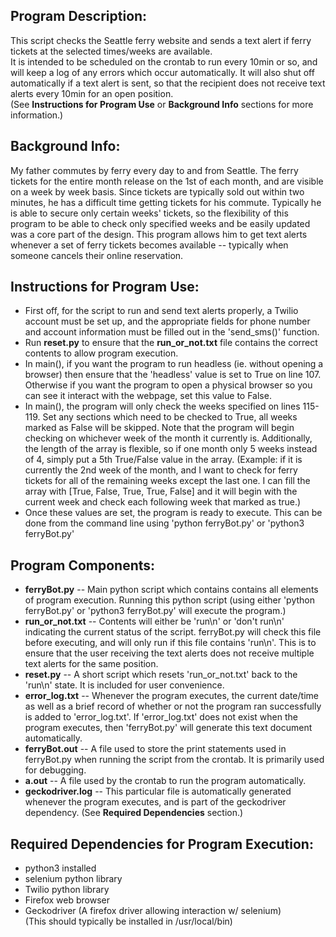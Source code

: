 
## Program Description:
This script checks the Seattle ferry website and sends a text alert if ferry tickets at the selected times/weeks are available.  
It is intended to be scheduled on the crontab to run every 10min or so, and will keep a log of any errors which occur automatically. It will also shut off automatically if a text alert is sent, so that the recipient does not receive text alerts every 10min for an open position.  
 (See **Instructions for Program Use** or **Background Info** sections for more information.)


## Background Info:
My father commutes by ferry every day to and from Seattle. The ferry tickets for the entire month release on the 1st of each month, and are visible on a week by week basis. Since tickets are typically sold out within two minutes, he has a difficult time getting tickets for his commute. Typically he is able to secure only certain weeks' tickets, so the flexibility of this program to be able to check only specified weeks and be easily updated was a core part of the design. This program allows him to get text alerts whenever a set of ferry tickets becomes available -- typically when someone cancels their online reservation.

## Instructions for Program Use:
- First off, for the script to run and send text alerts properly, a Twilio account must be set up, and the appropriate fields for phone number and account information must be filled out in the 'send_sms()' function.
- Run **reset.py** to ensure that the **run_or_not.txt** file contains the correct contents to allow program execution.
- In main(), if you want the program to run headless (ie. without opening a browser) then ensure that the 'headless' value is set to True on line 107. Otherwise if you want the program to open a physical browser so you can see it interact with the webpage, set this value to False.
- In main(), the program will only check the weeks specified on lines 115-119. Set any sections which need to be checked to True, all weeks marked as False will be skipped. Note that the program will begin checking on whichever week of the month it currently is. Additionally, the length of the array is flexible, so if one month only 5 weeks instead of 4, simply put a 5th True/False value in the array. (Example: if it is currently the 2nd week of the month, and I want to check for ferry tickets for all of the remaining weeks except the last one. I can fill the array with [True, False, True, True, False] and it will begin with the current week and check each following week that marked as true.)
- Once these values are set, the program is ready to execute. This can be done from the command line using 'python ferryBot.py' or 'python3 ferryBot.py'



## Program Components: 
- **ferryBot.py** -- Main python script which contains contains all elements of program execution. Running this python script (using either 'python ferryBot.py' or 'python3 ferryBot.py' will execute the program.)  
- **run_or_not.txt** -- Contents will either be 'run\n' or 'don't run\n' indicating the current status of the script. ferryBot.py will check this file before executing, and will only run if this file contains 'run\n'. This is to ensure that the user receiving the text alerts does not receive multiple text alerts for the same position.  
- **reset.py** -- A short script which resets 'run_or_not.txt' back to the 'run\n' state. It is included for user convenience.  
- **error_log.txt** -- Whenever the program executes, the current date/time as well as a brief record of whether or not the program ran successfully is added to 'error_log.txt'. If 'error_log.txt' does not exist when the program executes, then 'ferryBot.py' will generate this text document automatically.  
- **ferryBot.out** -- A file used to store the print statements used in ferryBot.py when running the script from the crontab. It is primarily used for debugging.  
- **a.out** -- A file used by the crontab to run the program automatically.  
- **geckodriver.log** -- This particular file is automatically generated whenever the program executes, and is part of the geckodriver dependency. (See **Required Dependencies** section.)  


## Required Dependencies for Program Execution: 
- python3 installed
- selenium python library
- Twilio python library
- Firefox web browser
- Geckodriver (A firefox driver allowing interaction w/ selenium)  
	(This should typically be installed in /usr/local/bin)



